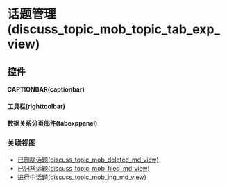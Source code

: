 # 话题管理(discuss_topic_mob_topic_tab_exp_view)  <!-- {docsify-ignore-all} -->



## 控件
#### CAPTIONBAR(captionbar)
#### 工具栏(righttoolbar)
#### 数据关系分页部件(tabexppanel)


### 关联视图
  * [已删除话题(discuss_topic_mob_deleted_md_view)](app/view/discuss_topic_mob_deleted_md_view)
  * [已归档话题(discuss_topic_mob_filed_md_view)](app/view/discuss_topic_mob_filed_md_view)
  * [进行中话题(discuss_topic_mob_ing_md_view)](app/view/discuss_topic_mob_ing_md_view)

<script>
 const { createApp } = Vue
  createApp({
    data() {
      return {

      }
    }
  }).use(ElementPlus).mount('#app')
</script>